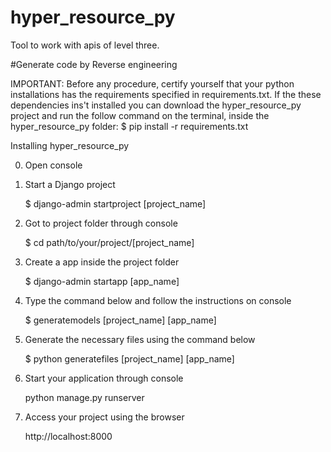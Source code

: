 # hyper_resource_py
Tool to work with apis of level three.

#Generate code by Reverse engineering

IMPORTANT:
Before any procedure, certify yourself that your python installations has the requirements specified in requirements.txt.
If the these dependencies ins't installed you can download the hyper_resource_py project and run the follow command on the terminal, inside the hyper_resource_py folder:
$ pip install -r requirements.txt

Installing hyper_resource_py

0. Open console

1. Start a Django project

	$ django-admin startproject [project_name]

2. Got to project folder through console

	$ cd path/to/your/project/[project_name]

3. Create a app inside the project folder

	$ django-admin startapp [app_name]
	
4. Type the command below and follow the instructions on console

	$ generatemodels [project_name] [app_name]

6. Generate the necessary files using the command below

	$ python generatefiles [project_name] [app_name]

7. Start your application through console

	python manage.py runserver

8. Access your project using the browser

	http://localhost:8000
